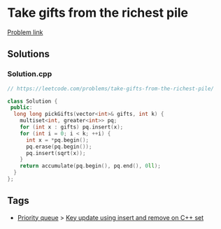 # Take gifts from the richest pile

[Problem link](https://leetcode.com/problems/take-gifts-from-the-richest-pile/)

## Solutions


### Solution.cpp
```cpp
// https://leetcode.com/problems/take-gifts-from-the-richest-pile/

class Solution {
 public:
  long long pickGifts(vector<int>& gifts, int k) {
    multiset<int, greater<int>> pq;
    for (int x : gifts) pq.insert(x);
    for (int i = 0; i < k; ++i) {
      int x = *pq.begin();
      pq.erase(pq.begin());
      pq.insert(sqrt(x));
    }
    return accumulate(pq.begin(), pq.end(), 0ll);
  }
};
```
## Tags

* [Priority queue](/Collections/priority-queue.md#priority-queue) > [Key update using insert and remove on C++ set](/Collections/priority-queue.md#key-update-using-insert-and-remove-on-c---set)

